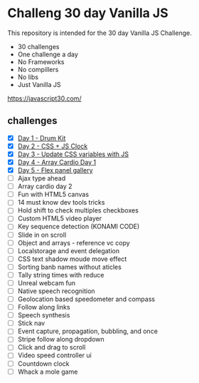 # Challeng 30 day Vanilla JS

This repository is intended for the 30 day Vanilla JS Challenge.

- 30 challenges
- One challenge a day
- No Frameworks
- No compillers
- No libs
- Just Vanilla JS

https://javascript30.com/

<h2> challenges </h2>

- [x] <a href="https://github.com/andyantunes/JavaScript30/tree/master/Day%201%20-%20Drum%20Kit">Day 1 - Drum Kit</a>
- [x] <a href="https://github.com/andyantunes/JavaScript30/tree/master/Day%202%20-%20CSS%20%2B%20JS%20Clock">Day 2 - CSS + JS Clock</a>
- [x] <a href="https://github.com/andyantunes/JavaScript30/tree/master/Day%203%20-%20Update%20CSS%20variables%20with%20JS">Day 3 - Update CSS variables with JS</a>
- [x] <a href="https://github.com/andyantunes/JavaScript30/tree/master/Day%204%20-%20Array%20Cardio%20Day%201">Day 4 - Array Cardio Day 1</a>
- [x] <a href="https://github.com/andyantunes/JavaScript30/tree/master/Day%205%20-%20Flex%20Panels%20Image%20Gallery">Day 5 - Flex panel gallery</a>
- [ ] Ajax type ahead
- [ ] Array cardio day 2
- [ ] Fun with HTML5 canvas
- [ ] 14 must know dev tools tricks
- [ ] Hold shift to check multiples checkboxes
- [ ] Custom HTML5 video player
- [ ] Key sequence detection (KONAMI CODE)
- [ ] Slide in on scroll
- [ ] Object and arrays - reference vc copy
- [ ] Localstorage and event delegation
- [ ] CSS text shadow moude move effect
- [ ] Sorting banb names without aticles
- [ ] Tally string times with reduce
- [ ] Unreal webcam fun
- [ ] Native speech recognition
- [ ] Geolocation based speedometer and compass
- [ ] Follow along links
- [ ] Speech synthesis
- [ ] Stick nav
- [ ] Event capture, propagation, bubbling, and once
- [ ] Stripe follow along dropdown
- [ ] Click and drag to scroll
- [ ] Video speed controller ui
- [ ] Countdown clock
- [ ] Whack a mole game
